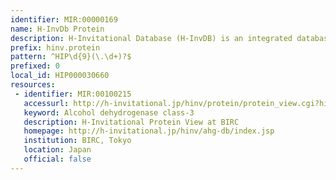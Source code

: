 ```yaml
---
identifier: MIR:00000169
name: H-InvDb Protein
description: H-Invitational Database (H-InvDB) is an integrated database of human genes and transcripts. It provides curated annotations of human genes and transcripts including gene structures, alternative splicing isoforms, non-coding functional RNAs, protein functions, functional domains, sub-cellular localizations, metabolic pathways, protein 3D structure, genetic polymorphisms (SNPs, indels and microsatellite repeats), relation with diseases, gene expression profiling, molecular evolutionary features, protein-protein interactions (PPIs) and gene families/groups. This datatype provides access to the 'Protein' view.
prefix: hinv.protein
pattern: ^HIP\d{9}(\.\d+)?$
prefixed: 0
local_id: HIP000030660
resources:
 - identifier: MIR:00100215
   accessurl: http://h-invitational.jp/hinv/protein/protein_view.cgi?hip_id=${lid}
   keyword: Alcohol dehydrogenase class-3
   description: H-Invitational Protein View at BIRC
   homepage: http://h-invitational.jp/hinv/ahg-db/index.jsp
   institution: BIRC, Tokyo
   location: Japan
   official: false
---
```

